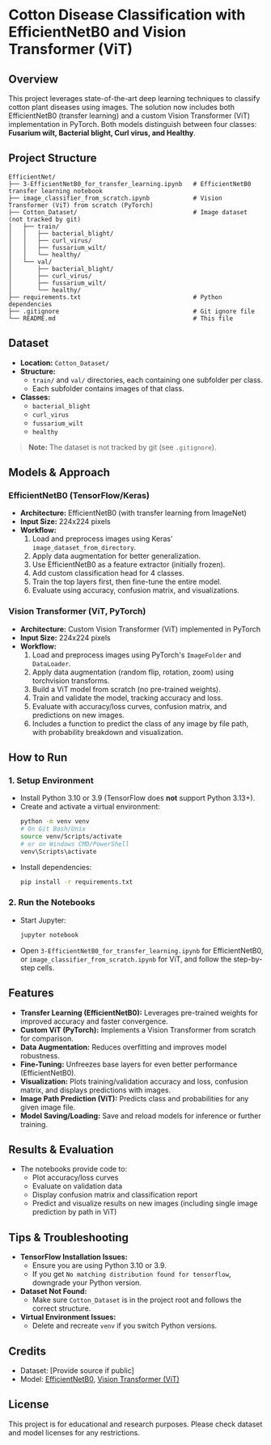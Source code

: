 # Cotton Disease Classification with EfficientNetB0 and Vision Transformer (ViT)

## Overview
This project leverages state-of-the-art deep learning techniques to classify cotton plant diseases using images. The solution now includes both EfficientNetB0 (transfer learning) and a custom Vision Transformer (ViT) implementation in PyTorch. Both models distinguish between four classes: **Fusarium wilt, Bacterial blight, Curl virus, and Healthy**.

## Project Structure
```
EfficientNet/
├── 3-EfficientNetB0_for_transfer_learning.ipynb   # EfficientNetB0 transfer learning notebook
├── image_classifier_from_scratch.ipynb            # Vision Transformer (ViT) from scratch (PyTorch)
├── Cotton_Dataset/                                # Image dataset (not tracked by git)
│   ├── train/
│   │   ├── bacterial_blight/
│   │   ├── curl_virus/
│   │   ├── fussarium_wilt/
│   │   └── healthy/
│   └── val/
│       ├── bacterial_blight/
│       ├── curl_virus/
│       ├── fussarium_wilt/
│       └── healthy/
├── requirements.txt                               # Python dependencies
├── .gitignore                                     # Git ignore file
└── README.md                                      # This file
```

## Dataset
- **Location:** `Cotton_Dataset/`
- **Structure:**
  - `train/` and `val/` directories, each containing one subfolder per class.
  - Each subfolder contains images of that class.
- **Classes:**
  - `bacterial_blight`
  - `curl_virus`
  - `fussarium_wilt`
  - `healthy`

> **Note:** The dataset is not tracked by git (see `.gitignore`).

## Models & Approach
### EfficientNetB0 (TensorFlow/Keras)
- **Architecture:** EfficientNetB0 (with transfer learning from ImageNet)
- **Input Size:** 224x224 pixels
- **Workflow:**
  1. Load and preprocess images using Keras' `image_dataset_from_directory`.
  2. Apply data augmentation for better generalization.
  3. Use EfficientNetB0 as a feature extractor (initially frozen).
  4. Add custom classification head for 4 classes.
  5. Train the top layers first, then fine-tune the entire model.
  6. Evaluate using accuracy, confusion matrix, and visualizations.

### Vision Transformer (ViT, PyTorch)
- **Architecture:** Custom Vision Transformer (ViT) implemented in PyTorch
- **Input Size:** 224x224 pixels
- **Workflow:**
  1. Load and preprocess images using PyTorch's `ImageFolder` and `DataLoader`.
  2. Apply data augmentation (random flip, rotation, zoom) using torchvision transforms.
  3. Build a ViT model from scratch (no pre-trained weights).
  4. Train and validate the model, tracking accuracy and loss.
  5. Evaluate with accuracy/loss curves, confusion matrix, and predictions on new images.
  6. Includes a function to predict the class of any image by file path, with probability breakdown and visualization.

## How to Run
### 1. **Setup Environment**
- Install Python 3.10 or 3.9 (TensorFlow does **not** support Python 3.13+).
- Create and activate a virtual environment:
  ```bash
  python -m venv venv
  # On Git Bash/Unix
  source venv/Scripts/activate
  # or on Windows CMD/PowerShell
  venv\Scripts\activate
  ```
- Install dependencies:
  ```bash
  pip install -r requirements.txt
  ```

### 2. **Run the Notebooks**
- Start Jupyter:
  ```bash
  jupyter notebook
  ```
- Open `3-EfficientNetB0_for_transfer_learning.ipynb` for EfficientNetB0, or `image_classifier_from_scratch.ipynb` for ViT, and follow the step-by-step cells.

## Features
- **Transfer Learning (EfficientNetB0):** Leverages pre-trained weights for improved accuracy and faster convergence.
- **Custom ViT (PyTorch):** Implements a Vision Transformer from scratch for comparison.
- **Data Augmentation:** Reduces overfitting and improves model robustness.
- **Fine-Tuning:** Unfreezes base layers for even better performance (EfficientNetB0).
- **Visualization:** Plots training/validation accuracy and loss, confusion matrix, and displays predictions with images.
- **Image Path Prediction (ViT):** Predicts class and probabilities for any given image file.
- **Model Saving/Loading:** Save and reload models for inference or further training.

## Results & Evaluation
- The notebooks provide code to:
  - Plot accuracy/loss curves
  - Evaluate on validation data
  - Display confusion matrix and classification report
  - Predict and visualize results on new images (including single image prediction by path in ViT)

## Tips & Troubleshooting
- **TensorFlow Installation Issues:**
  - Ensure you are using Python 3.10 or 3.9.
  - If you get `No matching distribution found for tensorflow`, downgrade your Python version.
- **Dataset Not Found:**
  - Make sure `Cotton_Dataset` is in the project root and follows the correct structure.
- **Virtual Environment Issues:**
  - Delete and recreate `venv` if you switch Python versions.

## Credits
- Dataset: [Provide source if public]
- Model: [EfficientNetB0](https://arxiv.org/abs/1905.11946), [Vision Transformer (ViT)](https://arxiv.org/abs/2010.11929)

## License
This project is for educational and research purposes. Please check dataset and model licenses for any restrictions.
